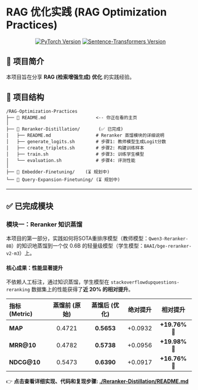 # RAG 优化实践 (RAG Optimization Practices)
<p align="center">
  <a href="https://pytorch.org/" target="_blank"> <img src="https://img.shields.io/badge/PyTorch-2.6-red.svg" alt="PyTorch Version"></a>
  <a href="https://www.sbert.net/" target="_blank"> <img src="https://img.shields.io/badge/Sentence--Transformers-5.0-blue.svg" alt="Sentence-Transformers Version"></a>
</p>

## 🚀 项目简介

本项目旨在分享 **RAG (检索增强生成) 优化** 的实践经验。

## 📂 项目结构

```
/RAG-Optimization-Practices
├── 📄 README.md                   <-- 你正在看的主页
│
├── 📁 Reranker-Distillation/       (✅ 已完成)
│   ├── README.md                 # Reranker 蒸馏模块的详细说明
│   ├── generate_logits.sh        # 步骤1: 教师模型生成Logit分数
│   ├── create_triplets.sh        # 步骤2: 构建训练样本
│   ├── train.sh                  # 步骤3: 训练学生模型
│   └── evaluation.sh             # 步骤4: 评测性能
│
├── 📁 Embedder-Finetuning/    (⏳ 规划中)
└── 📁 Query-Expansion-Finetuning/ (⏳ 规划中)
```

-----

## ✅ 已完成模块

### 模块一：Reranker 知识蒸馏

本项目的第一部分，实践如何将SOTA重排序模型（教师模型：`Qwen3-Reranker-8B`）的知识地蒸馏到一个仅 0.6B 的轻量级模型（学生模型：`BAAI/bge-reranker-v2-m3`）上。

#### 核心成果：性能显著提升

不依赖人工标注，通过知识蒸馏，学生模型在 `stackoverflowdupquestions-reranking` 数据集上的性能获得了**近 20% 的相对提升**。

| 指标 (Metric) | 蒸馏前 (原始) | 蒸馏后 (优化) | 绝对提升 | **相对提升** |
| :--- | :---: | :---: | :---: | :---: |
| **MAP** | 0.4721 | **0.5653** | +0.0932 | **+19.76%** 🚀 |
| **MRR@10** | 0.4782 | **0.5738** | +0.0956 | **+19.98%** 🚀 |
| **NDCG@10** | 0.5473 | **0.6390** | +0.0917 | **+16.76%** 🚀 |

👉 **点击查看详细实现、代码和复现步骤: [./Reranker-Distillation/README.md](https://github.com/kanhaoning/RAG-Optimization-Practices/tree/main/Reranker-Distillation/README.md)**
